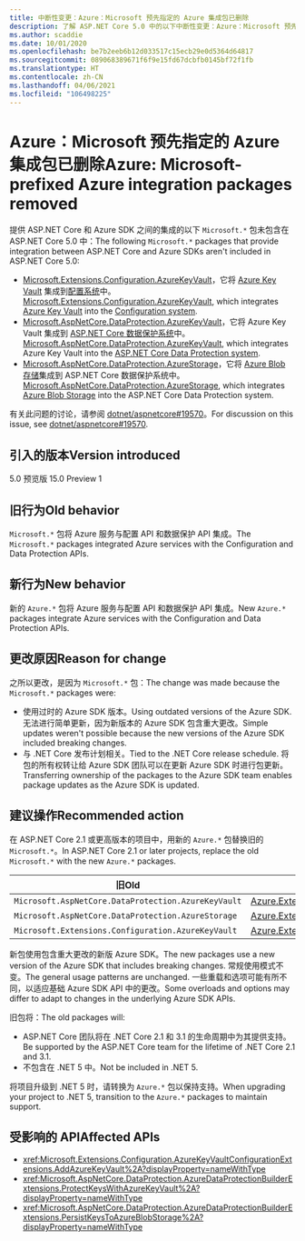 ```yaml
---
title: 中断性变更：Azure：Microsoft 预先指定的 Azure 集成包已删除
description: 了解 ASP.NET Core 5.0 中的以下中断性变更：Azure：Microsoft 预先指定的 Azure 集成包已删除
ms.author: scaddie
ms.date: 10/01/2020
ms.openlocfilehash: be7b2eeb6b12d033517c15ecb29e0d5364d64817
ms.sourcegitcommit: 089068389671f6f9e15fd67dcbfb0145bf72f1fb
ms.translationtype: HT
ms.contentlocale: zh-CN
ms.lasthandoff: 04/06/2021
ms.locfileid: "106498225"
---
```

# <a name="azure-microsoft-prefixed-azure-integration-packages-removed"></a><span data-ttu-id="95f54-103">Azure：Microsoft 预先指定的 Azure 集成包已删除</span><span class="sxs-lookup"><span data-stu-id="95f54-103">Azure: Microsoft-prefixed Azure integration packages removed</span></span>

<span data-ttu-id="95f54-104">提供 ASP.NET Core 和 Azure SDK 之间的集成的以下 `Microsoft.*` 包未包含在 ASP.NET Core 5.0 中：</span><span class="sxs-lookup"><span data-stu-id="95f54-104">The following `Microsoft.*` packages that provide integration between ASP.NET Core and Azure SDKs aren't included in ASP.NET Core 5.0:</span></span>

* <span data-ttu-id="95f54-105">[Microsoft.Extensions.Configuration.AzureKeyVault](https://www.nuget.org/packages/Microsoft.Extensions.Configuration.AzureKeyVault/)，它将 [Azure Key Vault](/azure/key-vault/) 集成到[配置系统](/aspnet/core/fundamentals/configuration/)中。</span><span class="sxs-lookup"><span data-stu-id="95f54-105">[Microsoft.Extensions.Configuration.AzureKeyVault](https://www.nuget.org/packages/Microsoft.Extensions.Configuration.AzureKeyVault/), which integrates [Azure Key Vault](/azure/key-vault/) into the [Configuration system](/aspnet/core/fundamentals/configuration/).</span></span>
* <span data-ttu-id="95f54-106">[Microsoft.AspNetCore.DataProtection.AzureKeyVault](https://www.nuget.org/packages/Microsoft.AspNetCore.DataProtection.AzureKeyVault/)，它将 Azure Key Vault 集成到 [ASP.NET Core 数据保护系统](/aspnet/core/security/data-protection/introduction)中。</span><span class="sxs-lookup"><span data-stu-id="95f54-106">[Microsoft.AspNetCore.DataProtection.AzureKeyVault](https://www.nuget.org/packages/Microsoft.AspNetCore.DataProtection.AzureKeyVault/), which integrates Azure Key Vault into the [ASP.NET Core Data Protection system](/aspnet/core/security/data-protection/introduction).</span></span>
* <span data-ttu-id="95f54-107">[Microsoft.AspNetCore.DataProtection.AzureStorage](https://www.nuget.org/packages/Microsoft.AspNetCore.DataProtection.AzureStorage/)，它将 [Azure Blob 存储](/azure/storage/blobs/)集成到 ASP.NET Core 数据保护系统中。</span><span class="sxs-lookup"><span data-stu-id="95f54-107">[Microsoft.AspNetCore.DataProtection.AzureStorage](https://www.nuget.org/packages/Microsoft.AspNetCore.DataProtection.AzureStorage/), which integrates [Azure Blob Storage](/azure/storage/blobs/) into the ASP.NET Core Data Protection system.</span></span>

<span data-ttu-id="95f54-108">有关此问题的讨论，请参阅 [dotnet/aspnetcore#19570](https://github.com/dotnet/aspnetcore/issues/19570)。</span><span class="sxs-lookup"><span data-stu-id="95f54-108">For discussion on this issue, see [dotnet/aspnetcore#19570](https://github.com/dotnet/aspnetcore/issues/19570).</span></span>

## <a name="version-introduced"></a><span data-ttu-id="95f54-109">引入的版本</span><span class="sxs-lookup"><span data-stu-id="95f54-109">Version introduced</span></span>

<span data-ttu-id="95f54-110">5.0 预览版 1</span><span class="sxs-lookup"><span data-stu-id="95f54-110">5.0 Preview 1</span></span>

## <a name="old-behavior"></a><span data-ttu-id="95f54-111">旧行为</span><span class="sxs-lookup"><span data-stu-id="95f54-111">Old behavior</span></span>

<span data-ttu-id="95f54-112">`Microsoft.*` 包将 Azure 服务与配置 API 和数据保护 API 集成。</span><span class="sxs-lookup"><span data-stu-id="95f54-112">The `Microsoft.*` packages integrated Azure services with the Configuration and Data Protection APIs.</span></span>

## <a name="new-behavior"></a><span data-ttu-id="95f54-113">新行为</span><span class="sxs-lookup"><span data-stu-id="95f54-113">New behavior</span></span>

<span data-ttu-id="95f54-114">新的 `Azure.*` 包将 Azure 服务与配置 API 和数据保护 API 集成。</span><span class="sxs-lookup"><span data-stu-id="95f54-114">New `Azure.*` packages integrate Azure services with the Configuration and Data Protection APIs.</span></span>

## <a name="reason-for-change"></a><span data-ttu-id="95f54-115">更改原因</span><span class="sxs-lookup"><span data-stu-id="95f54-115">Reason for change</span></span>

<span data-ttu-id="95f54-116">之所以更改，是因为 `Microsoft.*` 包：</span><span class="sxs-lookup"><span data-stu-id="95f54-116">The change was made because the `Microsoft.*` packages were:</span></span>

* <span data-ttu-id="95f54-117">使用过时的 Azure SDK 版本。</span><span class="sxs-lookup"><span data-stu-id="95f54-117">Using outdated versions of the Azure SDK.</span></span> <span data-ttu-id="95f54-118">无法进行简单更新，因为新版本的 Azure SDK 包含重大更改。</span><span class="sxs-lookup"><span data-stu-id="95f54-118">Simple updates weren't possible because the new versions of the Azure SDK included breaking changes.</span></span>
* <span data-ttu-id="95f54-119">与 .NET Core 发布计划相关。</span><span class="sxs-lookup"><span data-stu-id="95f54-119">Tied to the .NET Core release schedule.</span></span> <span data-ttu-id="95f54-120">将包的所有权转让给 Azure SDK 团队可以在更新 Azure SDK 时进行包更新。</span><span class="sxs-lookup"><span data-stu-id="95f54-120">Transferring ownership of the packages to the Azure SDK team enables package updates as the Azure SDK is updated.</span></span>

## <a name="recommended-action"></a><span data-ttu-id="95f54-121">建议操作</span><span class="sxs-lookup"><span data-stu-id="95f54-121">Recommended action</span></span>

<span data-ttu-id="95f54-122">在 ASP.NET Core 2.1 或更高版本的项目中，用新的 `Azure.*` 包替换旧的 `Microsoft.*`。</span><span class="sxs-lookup"><span data-stu-id="95f54-122">In ASP.NET Core 2.1 or later projects, replace the old `Microsoft.*` with the new `Azure.*` packages.</span></span>

| <span data-ttu-id="95f54-123">旧</span><span class="sxs-lookup"><span data-stu-id="95f54-123">Old</span></span> | <span data-ttu-id="95f54-124">新建</span><span class="sxs-lookup"><span data-stu-id="95f54-124">New</span></span> |
|--|--|
| `Microsoft.AspNetCore.DataProtection.AzureKeyVault` | [<span data-ttu-id="95f54-125">Azure.Extensions.AspNetCore.DataProtection.Keys</span><span class="sxs-lookup"><span data-stu-id="95f54-125">Azure.Extensions.AspNetCore.DataProtection.Keys</span></span>](https://www.nuget.org/packages/Azure.Extensions.AspNetCore.DataProtection.Keys) |
| `Microsoft.AspNetCore.DataProtection.AzureStorage` | [<span data-ttu-id="95f54-126">Azure.Extensions.AspNetCore.DataProtection.Blobs</span><span class="sxs-lookup"><span data-stu-id="95f54-126">Azure.Extensions.AspNetCore.DataProtection.Blobs</span></span>](https://www.nuget.org/packages/Azure.Extensions.AspNetCore.DataProtection.Blobs) |
| `Microsoft.Extensions.Configuration.AzureKeyVault` | [<span data-ttu-id="95f54-127">Azure.Extensions.AspNetCore.Configuration.Secrets</span><span class="sxs-lookup"><span data-stu-id="95f54-127">Azure.Extensions.AspNetCore.Configuration.Secrets</span></span>](https://www.nuget.org/packages/Azure.Extensions.AspNetCore.Configuration.Secrets) |

<span data-ttu-id="95f54-128">新包使用包含重大更改的新版 Azure SDK。</span><span class="sxs-lookup"><span data-stu-id="95f54-128">The new packages use a new version of the Azure SDK that includes breaking changes.</span></span> <span data-ttu-id="95f54-129">常规使用模式不变。</span><span class="sxs-lookup"><span data-stu-id="95f54-129">The general usage patterns are unchanged.</span></span> <span data-ttu-id="95f54-130">一些重载和选项可能有所不同，以适应基础 Azure SDK API 中的更改。</span><span class="sxs-lookup"><span data-stu-id="95f54-130">Some overloads and options may differ to adapt to changes in the underlying Azure SDK APIs.</span></span>

<span data-ttu-id="95f54-131">旧包将：</span><span class="sxs-lookup"><span data-stu-id="95f54-131">The old packages will:</span></span>

* <span data-ttu-id="95f54-132">ASP.NET Core 团队将在 .NET Core 2.1 和 3.1 的生命周期中为其提供支持。</span><span class="sxs-lookup"><span data-stu-id="95f54-132">Be supported by the ASP.NET Core team for the lifetime of .NET Core 2.1 and 3.1.</span></span>
* <span data-ttu-id="95f54-133">不包含在 .NET 5 中。</span><span class="sxs-lookup"><span data-stu-id="95f54-133">Not be included in .NET 5.</span></span>

<span data-ttu-id="95f54-134">将项目升级到 .NET 5 时，请转换为 `Azure.*` 包以保持支持。</span><span class="sxs-lookup"><span data-stu-id="95f54-134">When upgrading your project to .NET 5, transition to the `Azure.*` packages to maintain support.</span></span>

## <a name="affected-apis"></a><span data-ttu-id="95f54-135">受影响的 API</span><span class="sxs-lookup"><span data-stu-id="95f54-135">Affected APIs</span></span>

- <xref:Microsoft.Extensions.Configuration.AzureKeyVaultConfigurationExtensions.AddAzureKeyVault%2A?displayProperty=nameWithType>
- <xref:Microsoft.AspNetCore.DataProtection.AzureDataProtectionBuilderExtensions.ProtectKeysWithAzureKeyVault%2A?displayProperty=nameWithType>
- <xref:Microsoft.AspNetCore.DataProtection.AzureDataProtectionBuilderExtensions.PersistKeysToAzureBlobStorage%2A?displayProperty=nameWithType>

<!--

### Category

ASP.NET Core

### Affected APIs

- `Overload:Microsoft.Extensions.Configuration.AzureKeyVaultConfigurationExtensions.AddAzureKeyVault`
- `Overload:Microsoft.AspNetCore.DataProtection.AzureDataProtectionBuilderExtensions.ProtectKeysWithAzureKeyVault`
- `Overload:Microsoft.AspNetCore.DataProtection.AzureDataProtectionBuilderExtensions.PersistKeysToAzureBlobStorage`

-->
